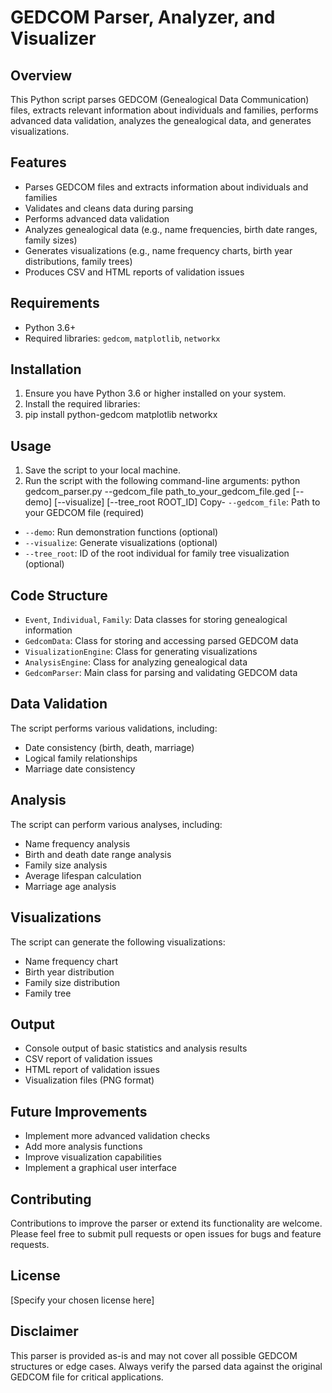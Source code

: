# GEDCOM Parser, Analyzer, and Visualizer

## Overview
This Python script parses GEDCOM (Genealogical Data Communication) files, extracts relevant information about individuals and families, performs advanced data validation, analyzes the genealogical data, and generates visualizations.

## Features
- Parses GEDCOM files and extracts information about individuals and families
- Validates and cleans data during parsing
- Performs advanced data validation
- Analyzes genealogical data (e.g., name frequencies, birth date ranges, family sizes)
- Generates visualizations (e.g., name frequency charts, birth year distributions, family trees)
- Produces CSV and HTML reports of validation issues

## Requirements
- Python 3.6+
- Required libraries: `gedcom`, `matplotlib`, `networkx`

## Installation
1. Ensure you have Python 3.6 or higher installed on your system.
2. Install the required libraries:
3. pip install python-gedcom matplotlib networkx

## Usage
1. Save the script to your local machine.
2. Run the script with the following command-line arguments:
python gedcom_parser.py --gedcom_file path_to_your_gedcom_file.ged [--demo] [--visualize] [--tree_root ROOT_ID]
Copy- `--gedcom_file`: Path to your GEDCOM file (required)
- `--demo`: Run demonstration functions (optional)
- `--visualize`: Generate visualizations (optional)
- `--tree_root`: ID of the root individual for family tree visualization (optional)

## Code Structure
- `Event`, `Individual`, `Family`: Data classes for storing genealogical information
- `GedcomData`: Class for storing and accessing parsed GEDCOM data
- `VisualizationEngine`: Class for generating visualizations
- `AnalysisEngine`: Class for analyzing genealogical data
- `GedcomParser`: Main class for parsing and validating GEDCOM data

## Data Validation
The script performs various validations, including:
- Date consistency (birth, death, marriage)
- Logical family relationships
- Marriage date consistency

## Analysis
The script can perform various analyses, including:
- Name frequency analysis
- Birth and death date range analysis
- Family size analysis
- Average lifespan calculation
- Marriage age analysis

## Visualizations
The script can generate the following visualizations:
- Name frequency chart
- Birth year distribution
- Family size distribution
- Family tree

## Output
- Console output of basic statistics and analysis results
- CSV report of validation issues
- HTML report of validation issues
- Visualization files (PNG format)

## Future Improvements
- Implement more advanced validation checks
- Add more analysis functions
- Improve visualization capabilities
- Implement a graphical user interface

## Contributing
Contributions to improve the parser or extend its functionality are welcome. Please feel free to submit pull requests or open issues for bugs and feature requests.

## License
[Specify your chosen license here]

## Disclaimer
This parser is provided as-is and may not cover all possible GEDCOM structures or edge cases. Always verify the parsed data against the original GEDCOM file for critical applications.
